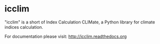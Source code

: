 icclim
======

"icclim" is a short of Index Calculation CLIMate, a Python library for climate indices calculation.

For documentation please visit: http://icclim.readthedocs.org
